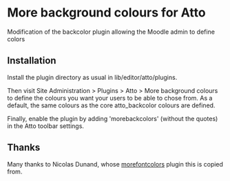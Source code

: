 # More background colours for Atto

Modification of the backcolor plugin allowing the Moodle admin to define colors

## Installation

Install the plugin directory as usual in lib/editor/atto/plugins.

Then visit Site Administration > Plugins > Atto > More background colours to define the colours you want your users to be able to chose from. As a default, the same colours as the core atto_backcolor colours are defined.

Finally, enable the plugin by adding 'morebackcolors' (without the quotes) in the Atto toolbar settings.

## Thanks

Many thanks to Nicolas Dunand, whose [morefontcolors](https://github.com/ndunand/moodle-atto_morefontcolors) plugin this is copied from.


